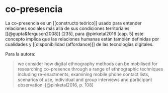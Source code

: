 # co-presencia
La co-presencia es un [[constructo teórico]] usado para entender relaciones sociales más allá de sus condiciones territoriales [[@gupta&ferguson2008]] [235], para @pinketal2016 [cap. 5] este concepto implica que las relaciones humanas están también definidas por cualidades y [[disponibilidad (affordance)]] de las tecnologías digitales.

Para la autora:
>we consider how digital ethnography methods can be mobilised for researching co-presence through a range of ethnographic techniques including re-enactments, examining mobile phone contact lists, scenarios of use, individual and group interviews and participant observation. [@pinketal2016, p. 108]